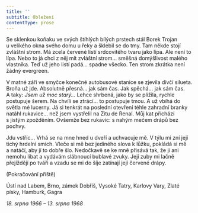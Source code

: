 ```yaml
---
title: ''
subtitle: Obležení
contentType: prose
---
```


  

Se sklenkou koňaku ve svých štíhlých bílých prstech stál Borek Trojan u velikého okna svého domu u řeky a šklebil se do tmy. Tam někde stojí zvláštní strom. Má zcela červené listí srdcovitého tvaru jako lípa. Ale není to lípa. Nebo to já chci z něj mít zvláštní strom… směšná domýšlivost malého vlastníka. Teď už jeho listí padá… spadne všecko. Ten strom zkrátka není žádný evergreen.

V matné záři ve smyčce konečné autobusové stanice se zjevila dívčí silueta. Broňa už jde. Absolutně přesná… jak sám čas. Jak spěchá… jak sám čas. A taky: _Jsem už moc starý…_ Lehce shrbená, jako by se plížila, rychle postupuje šerem. Na chvíli se ztrácí… to postupuje tmou. A už vbíhá do světla mé lucerny. Já si tenkrát na poslední otevření téhle zahradní branky natáhl rukavice… než jsem vystřelil na Zitu de Renal. Můj kat přichází s jistým zpožděním. Ovšemže bez rukavic: s nahým mečem drápů bez pochvy.

Jdu vstříc… Vrhá se na mne hned u dveří a uchvacuje mě. V týlu mi zní její tichý hrdelní smích. Vleče si mě bez jediného slova k lůžku, pokládá si mě a natáčí, aby jí to dobře šlo. Nedočkavě se ke mně přisává tak, že ji ani nemohu líbat a vydávám slábnoucí bublavé zvuky. Její zuby mi lačně přejíždějí po tváři a vzadu se mi do šíje zatínají její červené drápy.

(Pokračování příště)

Ústí nad Labem, Brno, zámek Dobříš, Vysoké Tatry, Karlovy Vary, Zlaté písky, Hamburk, Gagra

_18. srpna 1966 – 13. srpna 1968_

